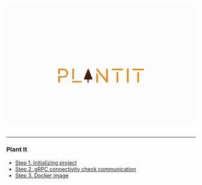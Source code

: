 ![./image.webp](./resources/logo.png)

---

### Plant It

- [Step 1. Initializing project](./docs/hw1.md)
- [Step 2. gRPC connectivity check communication](./docs/hw2.md)
- [Step 3. Docker image](./docs/hw3.md)
